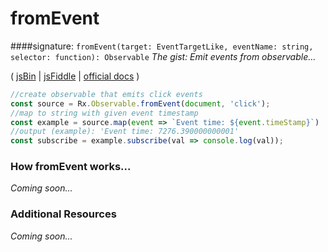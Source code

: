 # fromEvent

####signature: `fromEvent(target: EventTargetLike, eventName: string, selector: function): Observable`
*The gist: Emit events from observable...*

( [jsBin](http://jsbin.com/xikapewoqa/1/edit?js,console,output) | [jsFiddle]() | [official docs](http://reactivex.io/rxjs/class/es6/Observable.js~Observable.html#instance-method-windowToggle) )

```js
//create observable that emits click events
const source = Rx.Observable.fromEvent(document, 'click');
//map to string with given event timestamp
const example = source.map(event => `Event time: ${event.timeStamp}`)
//output (example): 'Event time: 7276.390000000001'
const subscribe = example.subscribe(val => console.log(val));
```

### How fromEvent works...
*Coming soon...*


### Additional Resources
*Coming soon...*